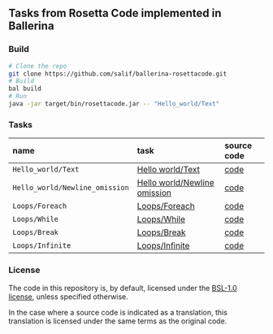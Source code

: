 ## Tasks from Rosetta Code implemented in Ballerina

### Build

```bash
# Clone the repo
git clone https://github.com/salif/ballerina-rosettacode.git
# Build
bal build
# Run
java -jar target/bin/rosettacode.jar -- "Hello_world/Text"
```

### Tasks

| name | task | source code |
| :--- | :--- | :--- |
| `Hello_world/Text` | [Hello world/Text](https://www.rosettacode.org/wiki/Hello_world/Text) | [code](/modules/Hello_world_Text/main.bal) |
| `Hello_world/Newline_omission` | [Hello world/Newline omission](https://www.rosettacode.org/wiki/Hello_world/Newline_omission) | [code](/modules/Hello_world_Newline_omission/main.bal) |
| `Loops/Foreach` | [Loops/Foreach](https://www.rosettacode.org/wiki/Loops/Foreach) | [code](/modules/Loops_Foreach/main.bal) |
| `Loops/While` | [Loops/While](https://www.rosettacode.org/wiki/Loops/While) | [code](/modules/Loops_While/main.bal) |
| `Loops/Break` | [Loops/Break](https://www.rosettacode.org/wiki/Loops/Break) | [code](/modules/Loops_Break/main.bal) |
| `Loops/Infinite` | [Loops/Infinite](https://www.rosettacode.org/wiki/Loops/Infinite) | [code](/modules/Loops_Infinite/main.bal) |


### License

The code in this repository is, by default, licensed under the 
[BSL-1.0 license](./LICENSE.txt), unless specified otherwise.

In the case where a source code is indicated as a translation, 
this translation is licensed under the same terms as the original code.
